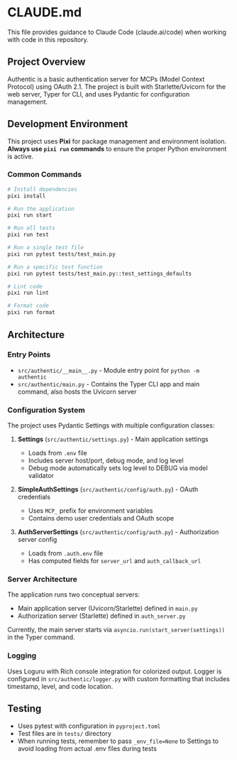 # CLAUDE.md

This file provides guidance to Claude Code (claude.ai/code) when working with code in this repository.

## Project Overview

Authentic is a basic authentication server for MCPs (Model Context Protocol) using OAuth 2.1. The project is built with Starlette/Uvicorn for the web server, Typer for CLI, and uses Pydantic for configuration management.

## Development Environment

This project uses **Pixi** for package management and environment isolation. **Always use `pixi run` commands** to ensure the proper Python environment is active.

### Common Commands

```bash
# Install dependencies
pixi install

# Run the application
pixi run start

# Run all tests
pixi run test

# Run a single test file
pixi run pytest tests/test_main.py

# Run a specific test function
pixi run pytest tests/test_main.py::test_settings_defaults

# Lint code
pixi run lint

# Format code
pixi run format
```

## Architecture

### Entry Points

- `src/authentic/__main__.py` - Module entry point for `python -m authentic`
- `src/authentic/main.py` - Contains the Typer CLI app and main command, also hosts the Uvicorn server

### Configuration System

The project uses Pydantic Settings with multiple configuration classes:

1. **Settings** (`src/authentic/settings.py`) - Main application settings
   - Loads from `.env` file
   - Includes server host/port, debug mode, and log level
   - Debug mode automatically sets log level to DEBUG via model validator

2. **SimpleAuthSettings** (`src/authentic/config/auth.py`) - OAuth credentials
   - Uses `MCP_` prefix for environment variables
   - Contains demo user credentials and OAuth scope

3. **AuthServerSettings** (`src/authentic/config/auth.py`) - Authorization server config
   - Loads from `.auth.env` file
   - Has computed fields for `server_url` and `auth_callback_url`

### Server Architecture

The application runs two conceptual servers:
- Main application server (Uvicorn/Starlette) defined in `main.py`
- Authorization server (Starlette) defined in `auth_server.py`

Currently, the main server starts via `asyncio.run(start_server(settings))` in the Typer command.

### Logging

Uses Loguru with Rich console integration for colorized output. Logger is configured in `src/authentic/logger.py` with custom formatting that includes timestamp, level, and code location.

## Testing

- Uses pytest with configuration in `pyproject.toml`
- Test files are in `tests/` directory
- When running tests, remember to pass `_env_file=None` to Settings to avoid loading from actual .env files during tests
